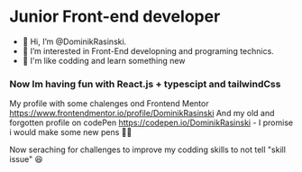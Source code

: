 # Junior Front-end developer
- 👋 Hi, I’m @DominikRasinski.
- 👀 I’m interested in Front-End developning and programing technics.
- 💞️ I'm like codding and learn something new 

<!---
DominikRasinski/DominikRasinski is a ✨ special ✨ repository because its `README.md` (this file) appears on your GitHub profile.
You can click the Preview link to take a look at your changes.
--->
### Now Im having fun with React.js + typescipt and tailwindCss
My profile with some chalenges ond Frontend Mentor https://www.frontendmentor.io/profile/DominikRasinski
And my old and forgotten profile on codePen https://codepen.io/DominikRasinski - I promise i would make some new pens 😶‍🌫️

Now seraching for challenges to improve my codding skills to not tell "skill issue" 😆
